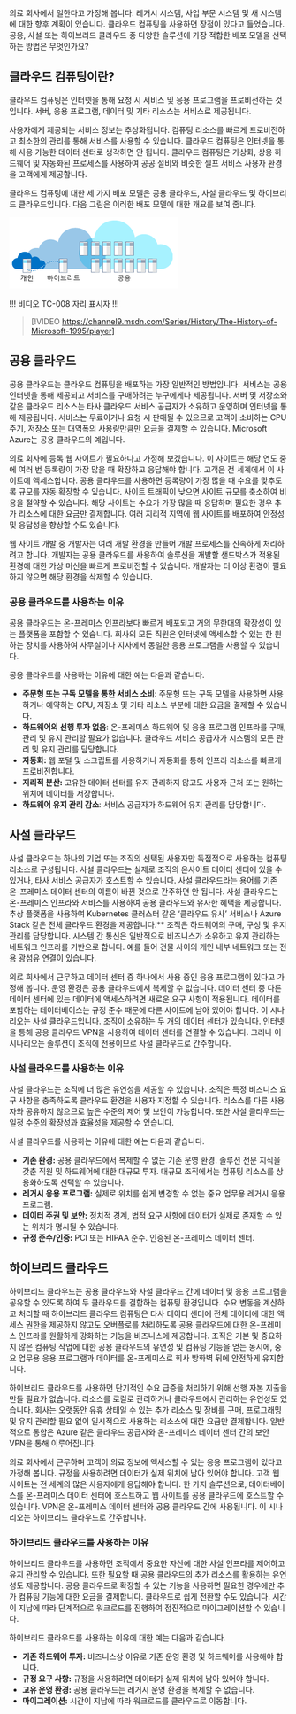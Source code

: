 의료 회사에서 일한다고 가정해 봅니다. 레거시 시스템, 사업 부문 시스템 및 새 시스템에 대한 향후 계획이 있습니다. 클라우드 컴퓨팅을 사용하면 장점이 있다고 들었습니다. 공용, 사설 또는 하이브리드 클라우드 중 다양한 솔루션에 가장 적합한 배포 모델을 선택하는 방법은 무엇인가요?

## <a name="what-is-cloud-computing"></a>클라우드 컴퓨팅이란?

클라우드 컴퓨팅은 인터넷을 통해 요청 시 서비스 및 응용 프로그램을 프로비전하는 것입니다. 서버, 응용 프로그램, 데이터 및 기타 리소스는 서비스로 제공됩니다. 

사용자에게 제공되는 서비스 정보는 추상화됩니다. 컴퓨팅 리소스를 빠르게 프로비전하고 최소한의 관리를 통해 서비스를 사용할 수 있습니다. 클라우드 컴퓨팅은 인터넷을 통해 사용 가능한 데이터 센터로 생각하면 안 됩니다. 클라우드 컴퓨팅은 가상화, 상용 하드웨어 및 자동화된 프로세스를 사용하여 공공 설비와 비슷한 셀프 서비스 사용자 환경을 고객에게 제공합니다.

클라우드 컴퓨팅에 대한 세 가지 배포 모델은 공용 클라우드, 사설 클라우드 및 하이브리드 클라우드입니다. 다음 그림은 이러한 배포 모델에 대한 개요를 보여 줍니다.

![클라우드 배포 모델에 대한 간략한 개요를 보여 주는 그림입니다.](../media/2-cloud-deployment.png)

!!! 비디오 TC-008 자리 표시자 !!! 

> [!VIDEO https://channel9.msdn.com/Series/History/The-History-of-Microsoft-1995/player]

## <a name="public-cloud"></a>공용 클라우드

공용 클라우드는 클라우드 컴퓨팅을 배포하는 가장 일반적인 방법입니다. 서비스는 공용 인터넷을 통해 제공되고 서비스를 구매하려는 누구에게나 제공됩니다. 서버 및 저장소와 같은 클라우드 리소스는 타사 클라우드 서비스 공급자가 소유하고 운영하며 인터넷을 통해 제공됩니다. 서비스는 무료이거나 요청 시 판매될 수 있으므로 고객이 소비하는 CPU 주기, 저장소 또는 대역폭의 사용량만큼만 요금을 결제할 수 있습니다. Microsoft Azure는 공용 클라우드의 예입니다. 

의료 회사에 등록 웹 사이트가 필요하다고 가정해 보겠습니다. 이 사이트는 해당 연도 중에 여러 번 등록량이 가장 많을 때 확장하고 응답해야 합니다. 고객은 전 세계에서 이 사이트에 액세스합니다. 공용 클라우드를 사용하면 등록량이 가장 많을 때 수요를 맞추도록 규모를 자동 확장할 수 있습니다. 사이트 트래픽이 낮으면 사이트 규모를 축소하여 비용을 절약할 수 있습니다. 해당 사이트는 수요가 가장 많을 때 응답하며 필요한 경우 추가 리소스에 대한 요금만 결제합니다. 여러 지리적 지역에 웹 사이트를 배포하여 안정성 및 응답성을 향상할 수도 있습니다.

웹 사이트 개발 중 개발자는 여러 개발 환경을 만들어 개발 프로세스를 신속하게 처리하려고 합니다. 개발자는 공용 클라우드를 사용하여 솔루션을 개발할 샌드박스가 적용된 환경에 대한 가상 머신을 빠르게 프로비전할 수 있습니다. 개발자는 더 이상 환경이 필요하지 않으면 해당 환경을 삭제할 수 있습니다.

### <a name="why-public-cloud"></a>공용 클라우드를 사용하는 이유

공용 클라우드는 온-프레미스 인프라보다 빠르게 배포되고 거의 무한대의 확장성이 있는 플랫폼을 포함할 수 있습니다. 회사의 모든 직원은 인터넷에 액세스할 수 있는 한 원하는 장치를 사용하여 사무실이나 지사에서 동일한 응용 프로그램을 사용할 수 있습니다. 

공용 클라우드를 사용하는 이유에 대한 예는 다음과 같습니다.

- **주문형 또는 구독 모델을 통한 서비스 소비**: 주문형 또는 구독 모델을 사용하면 사용하거나 예약하는 CPU, 저장소 및 기타 리소스 부분에 대한 요금을 결제할 수 있습니다.
- **하드웨어의 선행 투자 없음**: 온-프레미스 하드웨어 및 응용 프로그램 인프라를 구매, 관리 및 유지 관리할 필요가 없습니다. 클라우드 서비스 공급자가 시스템의 모든 관리 및 유지 관리를 담당합니다. 
- **자동화:** 웹 포털 및 스크립트를 사용하거나 자동화를 통해 인프라 리소스를 빠르게 프로비전합니다. 
- **지리적 분산:** 고유한 데이터 센터를 유지 관리하지 않고도 사용자 근처 또는 원하는 위치에 데이터를 저장합니다.
- **하드웨어 유지 관리 감소**: 서비스 공급자가 하드웨어 유지 관리를 담당합니다.

## <a name="private-cloud"></a>사설 클라우드

사설 클라우드는 하나의 기업 또는 조직의 선택된 사용자만 독점적으로 사용하는 컴퓨팅 리소스로 구성됩니다. 사설 클라우드는 실제로 조직의 온사이트 데이터 센터에 있을 수 있거나, 타사 서비스 공급자가 호스트할 수 있습니다. 사설 클라우드라는 용어를 기존 온-프레미스 데이터 센터의 이름이 바뀐 것으로 간주하면 안 됩니다. 사설 클라우드는 온-프레미스 인프라와 서비스를 사용하여 공용 클라우드와 유사한 혜택을 제공합니다. 추상 플랫폼을 사용하여 Kubernetes 클러스터 같은 ‘클라우드 유사’ 서비스나 Azure Stack 같은 전체 클라우드 환경을 제공합니다.** 조직은 하드웨어의 구매, 구성 및 유지 관리를 담당합니다. 시스템 간 통신은 일반적으로 비즈니스가 소유하고 유지 관리하는 네트워크 인프라를 기반으로 합니다. 예를 들어 건물 사이의 개인 내부 네트워크 또는 전용 광섬유 연결이 있습니다.

의료 회사에서 근무하고 데이터 센터 중 하나에서 사용 중인 응용 프로그램이 있다고 가정해 봅니다. 운영 환경은 공용 클라우드에서 복제할 수 없습니다. 데이터 센터 중 다른 데이터 센터에 있는 데이터에 액세스하려면 새로운 요구 사항이 적용됩니다. 데이터를 포함하는 데이터베이스는 규정 준수 때문에 다른 사이트에 남아 있어야 합니다. 이 시나리오는 사설 클라우드입니다. 조직이 소유하는 두 개의 데이터 센터가 있습니다. 인터넷을 통해 공용 클라우드 VPN을 사용하여 데이터 센터를 연결할 수 있습니다. 그러나 이 시나리오는 솔루션이 조직에 전용이므로 사설 클라우드로 간주합니다.

### <a name="why-private-cloud"></a>사설 클라우드를 사용하는 이유

사설 클라우드는 조직에 더 많은 유연성을 제공할 수 있습니다. 조직은 특정 비즈니스 요구 사항을 충족하도록 클라우드 환경을 사용자 지정할 수 있습니다. 리소스를 다른 사용자와 공유하지 않으므로 높은 수준의 제어 및 보안이 가능합니다. 또한 사설 클라우드는 일정 수준의 확장성과 효율성을 제공할 수 있습니다.

사설 클라우드를 사용하는 이유에 대한 예는 다음과 같습니다.

- **기존 환경:** 공용 클라우드에서 복제할 수 없는 기존 운영 환경. 솔루션 전문 지식을 갖춘 직원 및 하드웨어에 대한 대규모 투자. 대규모 조직에서는 컴퓨팅 리소스를 상용화하도록 선택할 수 있습니다.
- **레거시 응용 프로그램:** 실제로 위치를 쉽게 변경할 수 없는 중요 업무용 레거시 응용 프로그램.
- **데이터 주권 및 보안:** 정치적 경계, 법적 요구 사항에 데이터가 실제로 존재할 수 있는 위치가 명시될 수 있습니다.
- **규정 준수/인증:** PCI 또는 HIPAA 준수. 인증된 온-프레미스 데이터 센터.

## <a name="hybrid-cloud"></a>하이브리드 클라우드

하이브리드 클라우드는 공용 클라우드와 사설 클라우드 간에 데이터 및 응용 프로그램을 공유할 수 있도록 하여 두 클라우드를 결합하는 컴퓨팅 환경입니다. 수요 변동을 계산하고 처리할 때 하이브리드 클라우드 컴퓨팅은 타사 데이터 센터에 전체 데이터에 대한 액세스 권한을 제공하지 않고도 오버플로를 처리하도록 공용 클라우드에 대한 온-프레미스 인프라를 원활하게 강화하는 기능을 비즈니스에 제공합니다. 조직은 기본 및 중요하지 않은 컴퓨팅 작업에 대한 공용 클라우드의 유연성 및 컴퓨팅 기능을 얻는 동시에, 중요 업무용 응용 프로그램과 데이터를 온-프레미스로 회사 방화벽 뒤에 안전하게 유지합니다.

하이브리드 클라우드를 사용하면 단기적인 수요 급증을 처리하기 위해 선행 자본 지출을 만들 필요가 없습니다. 리소스를 로컬로 관리하거나 클라우드에서 관리하는 유연성도 있습니다. 회사는 오랫동안 유휴 상태일 수 있는 추가 리소스 및 장비를 구매, 프로그래밍 및 유지 관리할 필요 없이 일시적으로 사용하는 리소스에 대한 요금만 결제합니다. 일반적으로 통합은 Azure 같은 클라우드 공급자와 온-프레미스 데이터 센터 간의 보안 VPN을 통해 이루어집니다.

의료 회사에서 근무하며 고객이 의료 정보에 액세스할 수 있는 응용 프로그램이 있다고 가정해 봅니다. 규정을 사용하려면 데이터가 실제 위치에 남아 있어야 합니다. 고객 웹 사이트는 전 세계의 많은 사용자에게 응답해야 합니다.  한 가지 솔루션으로, 데이터베이스를 온-프레미스 데이터 센터에 호스트하고 웹 사이트를 공용 클라우드에 호스트할 수 있습니다. VPN은 온-프레미스 데이터 센터와 공용 클라우드 간에 사용됩니다. 이 시나리오는 하이브리드 클라우드로 간주합니다.

### <a name="why-hybrid-cloud"></a>하이브리드 클라우드를 사용하는 이유

하이브리드 클라우드를 사용하면 조직에서 중요한 자산에 대한 사설 인프라를 제어하고 유지 관리할 수 있습니다. 또한 필요할 때 공용 클라우드의 추가 리소스를 활용하는 유연성도 제공합니다. 공용 클라우드로 확장할 수 있는 기능을 사용하면 필요한 경우에만 추가 컴퓨팅 기능에 대한 요금을 결제합니다. 클라우드로 쉽게 전환할 수도 있습니다. 시간이 지남에 따라 단계적으로 워크로드를 진행하여 점진적으로 마이그레이션할 수 있습니다.

하이브리드 클라우드를 사용하는 이유에 대한 예는 다음과 같습니다.

- **기존 하드웨어 투자:** 비즈니스상 이유로 기존 운영 환경 및 하드웨어를 사용해야 합니다.
- **규정 요구 사항:** 규정을 사용하려면 데이터가 실제 위치에 남아 있어야 합니다.
- **고유 운영 환경:** 공용 클라우드는 레거시 운영 환경을 복제할 수 없습니다.
- **마이그레이션:** 시간이 지남에 따라 워크로드를 클라우드로 이동합니다.
